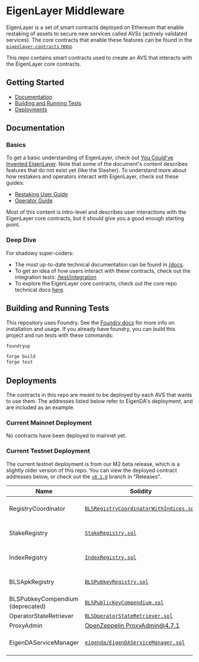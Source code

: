 [core-docs-m2]: https://github.com/Layr-Labs/eigenlayer-contracts/tree/m2-mainnet/docs
[core-repo]: https://github.com/Layr-Labs/eigenlayer-contracts

# EigenLayer Middleware

EigenLayer is a set of smart contracts deployed on Ethereum that enable restaking of assets to secure new services called AVSs (actively validated services). The core contracts that enable these features can be found in the [`eigenlayer-contracts` repo][core-repo].

This repo contains smart contracts used to create an AVS that interacts with the EigenLayer core contracts.

## Getting Started

* [Documentation](#documentation)
* [Building and Running Tests](#building-and-running-tests)
* [Deployments](#deployments)

## Documentation

### Basics

To get a basic understanding of EigenLayer, check out [You Could've Invented EigenLayer](https://www.blog.eigenlayer.xyz/ycie/). Note that some of the document's content describes features that do not exist yet (like the Slasher). To understand more about how restakers and operators interact with EigenLayer, check out these guides:
* [Restaking User Guide](https://docs.eigenlayer.xyz/restaking-guides/restaking-user-guide)
* [Operator Guide](https://docs.eigenlayer.xyz/operator-guides/operator-introduction)

Most of this content is intro-level and describes user interactions with the EigenLayer core contracts, but it should give you a good enough starting point.

### Deep Dive

For shadowy super-coders:
* The most up-to-date technical documentation can be found in [/docs](/docs).
* To get an idea of how users interact with these contracts, check out the integration tests: [/test/integration](./test/integration)
* To explore the EigenLayer core contracts, check out the core repo technical docs [here][core-docs-m2].

## Building and Running Tests

This repository uses Foundry. See the [Foundry docs](https://book.getfoundry.sh/) for more info on installation and usage. If you already have foundry, you can build this project and run tests with these commands:

```sh
foundryup

forge build
forge test
```

## Deployments

The contracts in this repo are meant to be deployed by each AVS that wants to use them. The addresses listed below refer to EigenDA's deployment, and are included as an example.

### Current Mainnet Deployment

No contracts have been deployed to mainnet yet.

### Current Testnet Deployment

The current testnet deployment is from our M2 beta release, which is a slightly older version of this repo. You can view the deployed contract addresses below, or check out the [`v0.1.0`](https://github.com/Layr-Labs/eigenlayer-middleware/tree/v0.1.0-m2-goerli) branch in "Releases".


| Name | Solidity | Proxy | Implementation | Notes |
| -------- | -------- | -------- | -------- | -------- | 
| RegistryCoordinator | [`BLSRegistryCoordinatorWithIndices.sol`](https://github.com/Layr-Labs/eigenlayer-middleware/blob/v0.1.0-m2-goerli/src/BLSRegistryCoordinatorWithIndices.sol) | [`0x0b30...4C0B`](https://goerli.etherscan.io/address/0x0b30a3427765f136754368a4500bAca8d2a54C0B) | [`0x9A70...a0e4`](https://goerli.etherscan.io/address/0x9A70ED111FaFEC41856202536AFAA38841a9a0e4) | Proxy: [OpenZeppelin TUP@4.7.1](https://github.com/OpenZeppelin/openzeppelin-contracts/blob/v4.7.1/contracts/proxy/transparent/TransparentUpgradeableProxy.sol) |
| StakeRegistry | [`StakeRegistry.sol`](https://github.com/Layr-Labs/eigenlayer-middleware/blob/v0.1.0-m2-goerli/src/StakeRegistry.sol) | [`0x5a83...A206`](https://goerli.etherscan.io/address/0x5a834d58D22742503D8f92dd2f28c866C166A206) | [`0x8741...5B98`](https://goerli.etherscan.io/address/0x8741e3a24d9517Aa19E63122A34680a9A85F5B98) | Proxy: [OpenZeppelin TUP@4.7.1](https://github.com/OpenZeppelin/openzeppelin-contracts/blob/v4.7.1/contracts/proxy/transparent/TransparentUpgradeableProxy.sol) |
| IndexRegistry | [`IndexRegistry.sol`](https://github.com/Layr-Labs/eigenlayer-middleware/blob/v0.1.0-m2-goerli/src/IndexRegistry.sol) | [`0xa8A1...BDF7`](https://goerli.etherscan.io/address/0xa8A14B97d556cEc3f4384C186fB99d72F015BDF7) | [`0x8cd4...8117`](https://goerli.etherscan.io/address/0x8cd4c39B713B026319e35f20B7f19baE28648117) | Proxy: [OpenZeppelin TUP@4.7.1](https://github.com/OpenZeppelin/openzeppelin-contracts/blob/v4.7.1/contracts/proxy/transparent/TransparentUpgradeableProxy.sol) |
| BLSApkRegistry | [`BLSPubkeyRegistry.sol`](https://github.com/Layr-Labs/eigenlayer-middleware/blob/v0.1.0-m2-goerli/src/BLSPubkeyRegistry.sol) | [`0xD8fC...BEcA`](https://goerli.etherscan.io/address/0xD8fCD5c9103962DE37E375EF9dB62cCf39D5BEcA) | [`0x4C9D...aFb8`](https://goerli.etherscan.io/address/0x4C9D23fd901d3d98e75BdcC6a8AC9bA81d8DaFb8) | Proxy: [OpenZeppelin TUP@4.7.1](https://github.com/OpenZeppelin/openzeppelin-contracts/blob/v4.7.1/contracts/proxy/transparent/TransparentUpgradeableProxy.sol) |
| BLSPubkeyCompendium <br />(deprecated) | [`BLSPublicKeyCompendium.sol`](https://github.com/Layr-Labs/eigenlayer-middleware/blob/v0.1.0-m2-goerli/src/BLSPublicKeyCompendium.sol) | - | [`0xc81d...1b19`](https://goerli.etherscan.io/address/0xc81d3963087fe09316cd1e032457989c7ac91b19) | |
| OperatorStateRetriever | [`BLSOperatorStateRetriever.sol`](https://github.com/Layr-Labs/eigenlayer-middleware/blob/v0.1.0-m2-goerli/src/BLSOperatorStateRetriever.sol) | - | [`0x737d...a3a3`](https://goerli.etherscan.io/address/0x737dd62816a9392e84fa21c531af77c00816a3a3) | |
| ProxyAdmin | [OpenZeppelin ProxyAdmin@4.7.1](https://github.com/OpenZeppelin/openzeppelin-contracts/blob/v4.7.1/contracts/proxy/transparent/ProxyAdmin.sol) | - | [`0xbe85...aF3e`](https://goerli.etherscan.io/address/0xbe85B38b6086A45350947DD6dA6d78cc2E4BaF3e) | |
| EigenDAServiceManager | [`eigenda/EigenDAServiceManager.sol`](https://github.com/Layr-Labs/eigenda/blob/f599513723a17ad7bd5693287f75325007deec19/contracts/EigenDAServiceManager.sol#L4831) | [`0x9FcE...0010`](https://goerli.etherscan.io/address/0x9FcE30E01a740660189bD8CbEaA48Abd36040010) | [`0x1261...9606`](https://goerli.etherscan.io/address/0x12612f42bc1f09680c3d0c8dae72d5cd534c9606) | Proxy: [OpenZeppelin TUP@4.7.1](https://github.com/OpenZeppelin/openzeppelin-contracts/blob/v4.7.1/contracts/proxy/transparent/TransparentUpgradeableProxy.sol) |